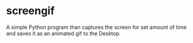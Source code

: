 # screengif
A simple Python program than captures the screen for set amount of time and saves it as an animated gif to the Desktop.
